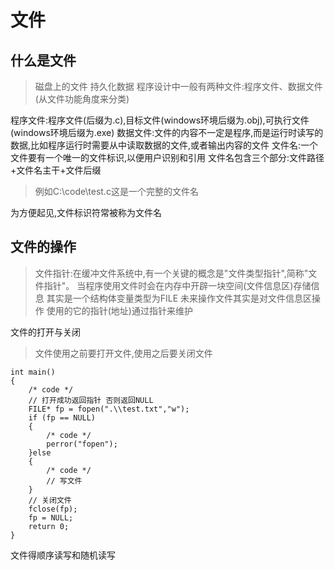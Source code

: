 # 文件

## 什么是文件

>磁盘上的文件 持久化数据
>程序设计中一般有两种文件:程序文件、数据文件(从文件功能角度来分类)

程序文件:程序文件(后缀为.c),目标文件(windows环境后缀为.obj),可执行文件(windows环境后缀为.exe)
数据文件:文件的内容不一定是程序,而是运行时读写的数据,比如程序运行时需要从中读取数据的文件,或者输出内容的文件
文件名:一个文件要有一个唯一的文件标识,以便用户识别和引用
文件名包含三个部分:文件路径+文件名主干+文件后缀
>例如C:\code\test.c这是一个完整的文件名

为方便起见,文件标识符常被称为文件名

## 文件的操作

>文件指针:在缓冲文件系统中,有一个关键的概念是"文件类型指针",简称"文件指针"。
当程序使用文件时会在内存中开辟一块空间(文件信息区)存储信息 其实是一个结构体变量类型为FILE
未来操作文件其实是对文件信息区操作 使用的它的指针(地址)通过指针来维护

文件的打开与关闭
>文件使用之前要打开文件,使用之后要关闭文件

    int main()
    {
        /* code */
        // 打开成功返回指针 否则返回NULL
        FILE* fp = fopen(".\\test.txt","w");
        if (fp == NULL)
        {
            /* code */
            perror("fopen");
        }else
        {
            /* code */
            // 写文件
        }
        // 关闭文件
        fclose(fp);
        fp = NULL;
        return 0;
    }

文件得顺序读写和随机读写
>